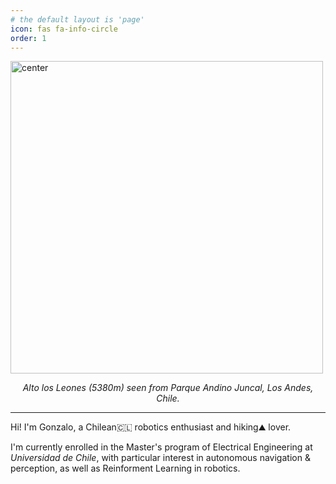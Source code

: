 ```yaml
---
# the default layout is 'page'
icon: fas fa-info-circle
order: 1
---
```


<!-- > Add Markdown syntax content to file `_tabs/about.md`{: .filepath } and it will show up on this page.
{: .prompt-tip } -->


<img src="/assets/img/headers/about.JPG" alt="center" width="500"/>

<p style="text-align: center;">
<i>Alto los Leones (5380m) seen from Parque Andino Juncal, Los Andes, Chile.</i>
</p>

---

Hi! I'm Gonzalo, a Chilean🇨🇱 robotics enthusiast and hiking⛰️ lover.

I'm currently enrolled in the Master's program of Electrical Engineering at *Universidad de Chile*, with particular interest in autonomous navigation & perception, as well as Reinforment Learning in robotics.

